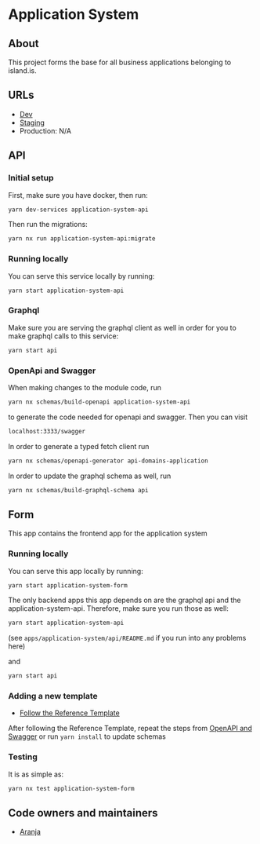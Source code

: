 # Application System

## About

This project forms the base for all business applications belonging to island.is.

## URLs

- [Dev](https://umsoknir.dev01.devland.is)
- [Staging](https://umsoknir.staging01.devland.is)
- Production: N/A

## API

### Initial setup

First, make sure you have docker, then run:

```bash
yarn dev-services application-system-api
```

Then run the migrations:

```bash
yarn nx run application-system-api:migrate
```

### Running locally

You can serve this service locally by running:

```bash
yarn start application-system-api
```

### Graphql

Make sure you are serving the graphql client as well in order for you to make graphql calls to this service:

```bash
yarn start api
```

### OpenApi and Swagger

When making changes to the module code, run

```bash
yarn nx schemas/build-openapi application-system-api
```

to generate the code needed for openapi and swagger. Then you can visit

```bash
localhost:3333/swagger
```

In order to generate a typed fetch client run

```bash
yarn nx schemas/openapi-generator api-domains-application
```

In order to update the graphql schema as well, run

```bash
yarn nx schemas/build-graphql-schema api
```

## Form

This app contains the frontend app for the application system

### Running locally

You can serve this app locally by running:

```bash
yarn start application-system-form
```

The only backend apps this app depends on are the graphql api and the application-system-api. Therefore, make sure you run those as well:

```bash
yarn start application-system-api
```

(see `apps/application-system/api/README.md` if you run into any problems here)

and

```bash
yarn start api
```

### Adding a new template

- [Follow the Reference Template](https://github.com/island-is/island.is/tree/main/libs/application/templates/reference-template)

After following the Reference Template, repeat the steps from [OpenAPI and Swagger](https://github.com/island-is/island.is/tree/main/apps/application-system#openapi-and-swagger) or run `yarn install` to update schemas

### Testing

It is as simple as:

```bash
yarn nx test application-system-form
```

## Code owners and maintainers

- [Aranja](https://github.com/orgs/island-is/teams/aranja/members)
